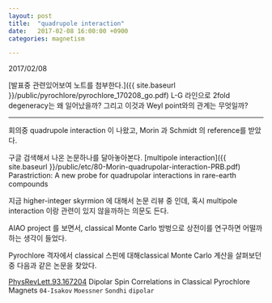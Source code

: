 ```yaml
---
layout: post
title:  "quadrupole interaction"
date:   2017-02-08 16:00:00 +0900
categories: magnetism

---
```


2017/02/08 

[발표중 관련있어보여 노트를 첨부한다.]({{ site.baseurl }}/public/pyrochlore/pyrochlore_170208_go.pdf)
L-G 라인으로 2fold degeneracy는 왜 일어났을까?
그리고 이것과 Weyl point와의 관계는 무엇일까?


---




회의중 quadrupole interaction 이 나왔고,
Morin 과 Schmidt 의 reference를 받았다.

구글 검색해서 나온 논문하나를 달아놓아본다.
[multipole interaction]({{ site.baseurl }}/public/etc/80-Morin-quadrupolar-interaction-PRB.pdf) Parastriction: A new probe for quadrupolar interactions in rare-earth compounds


지금 higher-integer skyrmion 에 대해서 논문 리뷰 중 인데, 혹시 multipole interaction 이랑 관련이 있지 않을까하는 의문도 든다.
 


AIAO project 를 보면서, classical Monte Carlo 방벙으로 상전이를 연구하면 어떨까하는 생각이 들었다.

Pyrochlore 격자에서 classical 스핀에 대해classical Monte Carlo 계산을 살펴보던중 다음과 같은 논문을 찾았다.


[PhysRevLett.93.167204](http://journals.aps.org/prl/abstract/10.1103/PhysRevLett.93.167204) Dipolar Spin Correlations in Classical Pyrochlore Magnets `04-Isakov` `Moessner` `Sondhi` `dipolar`
